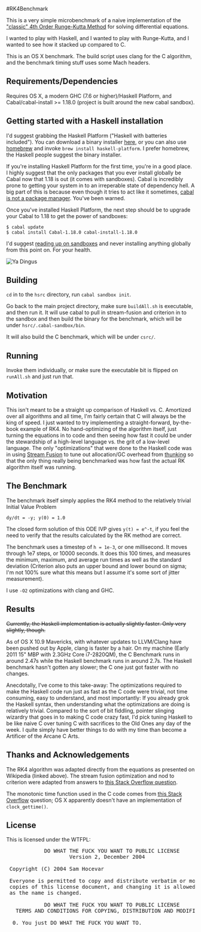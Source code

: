 #RK4Benchmark

This is a very simple microbenchmark of a naive implementation of the ["classic" 4th Order Runge-Kutta Method](http://en.wikipedia.org/wiki/Runge%E2%80%93Kutta) for solving differential equations.

I wanted to play with Haskell, and I wanted to play with Runge-Kutta, and I wanted to see how it stacked up compared to C.

This is an OS X benchmark.  The build script uses clang for the C algorithm, and the benchmark timing stuff uses some Mach headers.

## Requirements/Dependencies

Requires OS X, a modern GHC (7.6 or higher)/Haskell Platform, and Cabal/cabal-install >= 1.18.0 (project is built around the new cabal sandbox).

## Getting started with a Haskell installation

I'd suggest grabbing the Haskell Platform ("Haskell with batteries included").  You can download a binary installer [here](http://www.haskell.org/platform/), or you can also use [homebrew](http://brew.sh/) and invoke `brew install haskell-platform`. I prefer homebrew, the Haskell people suggest the binary installer. 

If you're installing Haskell Platform for the first time, you're in a good place.  I highly suggest that the only packages that you ever install globally be Cabal now that 1.18 is out (it comes with sandboxes).  Cabal is incredibly prone to getting your system in to an irreperable state of dependency hell.  A big part of this is because even though it tries to act like it sometimes, [cabal is not a package manager](http://ivanmiljenovic.wordpress.com/2010/03/15/repeat-after-me-cabal-is-not-a-package-manager/). You've been warned.

Once you've installed Haskell Platform, the next step should be to upgrade your Cabal to 1.18 to get the power of sandboxes:

    $ cabal update
    $ cabal install Cabal-1.18.0 cabal-install-1.18.0

I'd suggest [reading up on sandboxes](http://coldwa.st/e/blog/2013-08-20-Cabal-sandbox.html) and never installing anything globally from this point on. For your health.

![Ya Dingus](http://d.pr/i/8BoB+)

## Building

`cd` in to the `hsrc` directory, run `cabal sandbox init`.

Go back to the main project directory, make sure `buildAll.sh` is executable, and then run it.  It will use cabal to pull in stream-fusion and criterion in to the sandbox and then build the binary for the benchmark, which will be under `hsrc/.cabal-sandbox/bin`.

It will also build the C benchmark, which will be under `csrc/`.

## Running

Invoke them individually, or make sure the executable bit is flipped on `runAll.sh` and just run that.

## Motivation

This isn't meant to be a straight up comparison of Haskell vs. C.  Amortized over all algorithms and all time, I'm fairly certain that C will always be the king of speed.  I just wanted to try implementing a straight-forward, by-the-book example of RK4.  No hand-optimizing of the algorithm itself, just turning the equations in to code and then seeing how fast it could be under the stewardship of a high-level language vs. the grit of a low-level language. The only "optimizations" that were done to the Haskell code was in using [Stream Fusion](http://hackage.haskell.org/package/stream-fusion) to tune out allocation/GC overhead from [thunking](http://www.haskell.org/haskellwiki/Thunk) so that the only thing really being benchmarked was how fast the actual RK algorithm itself was running.

## The Benchmark

The benchmark itself simply applies the RK4 method to the relatively trivial Initial Value Problem

    dy/dt = -y; y(0) = 1.0

The closed form solution of this ODE IVP gives `y(t) = e^-t`, if you feel the need to verify that the results calculated by the RK method are correct.

The benchmark uses a timestep of `h = 1e-3`, or one millisecond.  It moves through 1e7 steps, or 10000 seconds. It does this 100 times, and measures the minimum, maximum, and average run times as well as the standard deviation (Criterion also puts an upper bound and lower bound on sigma; I'm not 100% sure what this means but I assume it's some sort of jitter measurement).

I use `-O2` optimizations with clang and GHC.

## Results

<del>Currently, the Haskell implementation is actually slightly faster.  Only very slightly, though.</del>

As of OS X 10.9 Mavericks, with whatever updates to LLVM/Clang have been pushed out by Apple, clang is faster by a hair.  On my machine (Early 2011 15" MBP with 2.3GHz Core i7-2820QM), the C Benchmark runs in around 2.47s while the Haskell benchmark runs in around 2.7s.  The Haskell benchmark hasn't gotten any slower; the C one just got faster with no changes.

Anecdotally, I've come to this take-away:  The optimizations required to make the Haskell code run just as fast as the C code were trivial, not time consuming, easy to understand, and most importantly: If you already grok the Haskell syntax, then understanding what the optimizations are doing is relatively trivial.  Compared to the sort of bit fiddling, pointer slinging wizardry that goes in to making C code crazy fast, I'd pick tuning Haskell to be like naive C over tuning C with sacrifices to the Old Ones any day of the week.  I quite simply have better things to do with my time than become a Artificer of the Arcane C Arts.

## Thanks and Acknowledgements

The RK4 algorithm was adapted directly from the equations as presented on Wikipedia (linked above).  The stream fusion optimization and nod to criterion were adapted from answers to [this Stack Overflow question](http://stackoverflow.com/questions/18578370/haskell-performance-struggling-with-utilizing-profiling-results-and-basic-tunin).

The monotonic time function used in the C code comes from [this Stack Overflow](http://stackoverflow.com/questions/5167269/clock-gettime-alternative-in-mac-os-x) question; OS X apparently doesn't have an implementation of `clock_gettime()`.

## License

This is licensed under the WTFPL:

<pre>
            DO WHAT THE FUCK YOU WANT TO PUBLIC LICENSE
                    Version 2, December 2004

 Copyright (C) 2004 Sam Hocevar <sam@hocevar.net>

 Everyone is permitted to copy and distribute verbatim or modified
 copies of this license document, and changing it is allowed as long
 as the name is changed.

            DO WHAT THE FUCK YOU WANT TO PUBLIC LICENSE
   TERMS AND CONDITIONS FOR COPYING, DISTRIBUTION AND MODIFICATION

  0. You just DO WHAT THE FUCK YOU WANT TO.
</pre>
